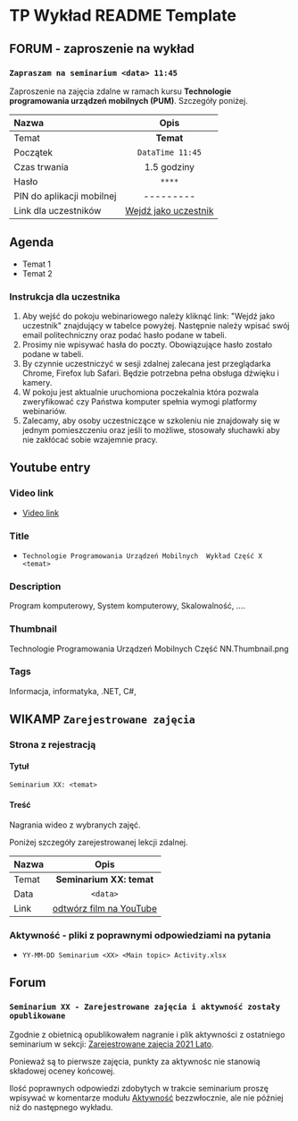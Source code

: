 # TP Wykład README Template

## FORUM - zaproszenie na wykład

### `Zapraszam na seminarium <data> 11:45`

Zaproszenie na zajęcia zdalne w ramach kursu **Technologie programowania urządzeń mobilnych (PUM)**. Szczegóły poniżej.

| Nazwa                     |             Opis              |
| :------------------------ | :---------------------------: |
| Temat                     |           **Temat**           |
| Początek                  |       `DataTime 11:45`        |
| Czas trwania              |          1.5 godziny          |
| Hasło                     |            `****`             |
| PIN do aplikacji mobilnej |           ---------           |
| Link dla uczestników      | [Wejdź jako uczestnik](a.b.c) |

## Agenda

- Temat 1
- Temat 2

### Instrukcja dla uczestnika

1. Aby wejść do pokoju webinariowego należy kliknąć link: "Wejdź jako uczestnik" znajdujący w tabelce powyżej. Następnie należy wpisać swój email politechniczny oraz podać hasło podane w tabeli.
1. Prosimy nie wpisywać hasła do poczty. Obowiązujące hasło zostało podane w tabeli.
1. By czynnie uczestniczyć w sesji zdalnej zalecana jest przeglądarka Chrome, Firefox lub Safari. Będzie potrzebna pełna obsługa dźwięku i kamery.
1. W pokoju jest aktualnie uruchomiona poczekalnia która pozwala zweryfikować czy Państwa komputer spełnia wymogi platformy webinariów.
1. Zalecamy, aby osoby uczestniczące w szkoleniu nie znajdowały się w jednym pomieszczeniu oraz jeśli to możliwe, stosowały słuchawki aby nie zakłócać sobie wzajemnie pracy.

## Youtube entry

### Video link

- [Video link](https://a.b.c)

### Title

- `Technologie Programowania Urządzeń Mobilnych  Wykład Część X <temat>`

### Description

Program komputerowy, System komputerowy, Skalowalność, ....

### Thumbnail

Technologie Programowania Urządzeń Mobilnych Część NN.Thumbnail.png

### Tags

Informacja, informatyka, .NET, C#,

## WIKAMP `Zarejestrowane zajęcia`

### Strona z rejestracją

#### Tytuł

`Seminarium XX: <temat>`

#### Treść

Nagrania wideo z wybranych zajęć.

Poniżej szczegóły zarejestrowanej lekcji zdalnej.

| Nazwa |                   Opis                   |
| :---- | :--------------------------------------: |
| Temat |         **Seminarium XX: temat**         |
| Data  |                 `<data>`                 |
| Link  | [odtwórz film na YouTube](https://a.b.c) |

### Aktywność - pliki z poprawnymi odpowiedziami na pytania

- `YY-MM-DD Seminarium <XX> <Main topic> Activity.xlsx`

## Forum

### `Seminarium XX - Zarejestrowane zajęcia i aktywność zostały opublikowane`

Zgodnie z obietnicą opublikowałem nagranie i plik aktywności z ostatniego seminarium w sekcji: [Zarejestrowane zajęcia 2021 Lato](https://ftims.edu.p.lodz.pl/course/view.php?id=1816#section-4).

Ponieważ są to pierwsze zajęcia, punkty za aktywnośc nie stanowią składowej oceney końcowej.

Ilość poprawnych odpowiedzi zdobytych w trakcie seminarium proszę wpisywać w komentarze modułu [Aktywność](https://ftims.edu.p.lodz.pl/mod/assign/view.php?id=90932) bezzwłocznie, ale nie później niż do następnego wykładu.
